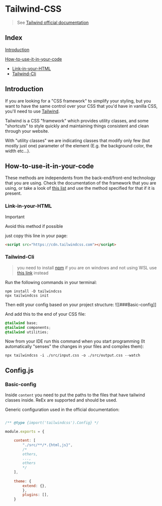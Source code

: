# Tailwind-CSS

> See [Tailwind official documentation](https://tailwindcss.com/docs/installation)
## Index

[Introduction](##Introduction)

[How-to-use-it-in-your-code](##How-to-use-it-in-your-code)
- [Link-in-your-HTML](###Link-in-your-HTML)
- [Tailwind-Cli](###Tailwind-Cli)
## Introduction

If you are looking for a "CSS framework" to simplify your styling, but you want to have the same control over your CSS that you'd have in vanilla CSS, you'll need to use [Tailwind](https://tailwindcss.com/).

Tailwind is a CSS "framework" which provides utility classes, and some "shortcuts" to style quickly and maintaining things consistent and clean through your website.

With "utility classes" we are indicating classes that modify only few (but mostly just one) parameter of the element (E.g. the background color, the width etc...).

## How-to-use-it-in-your-code

These methods are independents from the back-end/front-end technology that you are using. Check the documentation of the framework that you are using, or take a look of [this list](https://tailwindcss.com/docs/installation/framework-guides) and use the method specified for that if it is present.

### Link-in-your-HTML

>[!Important]
>Avoid this method if possible

just copy this line in your page:
```html
<script src="https://cdn.tailwindcss.com"></script>
```

### Tailwind-Cli

> you need to install [npm](https://nodejs.org/en/download/package-manager) 
> if you are on windows and not using WSL use [this link](https://nodejs.org/en/download/prebuilt-installer) instead

Run the following commands in your terminal:
```
npm install -D tailwindcss
npx tailwindcss init
```

Then edit your config based on your project structure:
![[###Basic-config]]

And add this to the end of your CSS file:
``` css
@tailwind base;
@tailwind components;
@tailwind utilities;
```

Now from your IDE run this command when you start programming (It automatically "senses" the changes in your files and compiles them):
```
npx tailwindcss -i ./src/input.css -o ./src/output.css --watch     
```


## Config.js

### Basic-config

Inside `content` you need to put the paths to the files that have tailwind classes inside.
ReEx are supported and should be used.

Generic configuration used in the official documentation:
```js

/** @type {import('tailwindcss').Config} */ 

module.exports = { 

	content: [
		"./src/**/*.{html,js}",
		/*
		others,
		...,
		others
		*/
	], 
	
	theme: { 
		extend: {}, 
		}, 
		plugins: [], 
	}
```